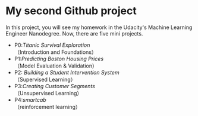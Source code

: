 # My second Github project

In this project, you will see my homework in the Udacity's Machine Learning Engineer Nanodegree. Now, there are five mini
projects.

- P0:*Titanic Survival Exploration*   
  （Introduction and Foundations）
- P1:*Predicting Boston Housing Prices*   
（Model Evaluation & Validation）
- P2: *Building a Student Intervention System*    
（Supervised Learning）    
- P3:*Creating Customer Segments*   
（Unsupervised Learning）
- P4:*smartcab*   
（reinforcement learning）
